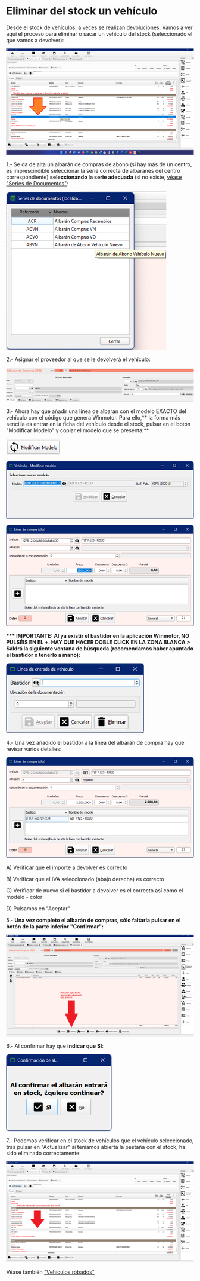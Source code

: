 # Eliminar del stock un vehículo

Desde el stock de vehículos, a veces se realizan devoluciones. Vamos a ver aquí el proceso para eliminar o sacar un vehículo del stock (seleccionado el que vamos a devolver):

![](<../../.gitbook/assets/imagen (99).png>)

1.- Se da de alta un albarán de compras de abono (si hay más de un centro, es imprescindible seleccionar la serie correcta de albaranes del centro correspondiente) **seleccionando la serie adecuada** (si no existe, [véase "Series de Documentos"](../../manuales/configuracion/series-de-documentos.md):

![](<../../.gitbook/assets/imagen (90).png>)

2.- Asignar el proveedor al que se le devolverá el vehículo:

![](<../../.gitbook/assets/imagen (91).png>)

3.- Ahora hay que añadir una línea de albarán con el modelo EXACTO del vehículo con el código que genera Winmotor. Para ello,\*\* la forma más sencilla es entrar en la ficha del vehículo desde el stock, pulsar en el botón "Modificar Modelo" y copiar el modelo que se presenta:\*\*

![Pulsar en este botón](<../../.gitbook/assets/imagen (93).png>)

![Copiar modelo completo según se ve en la imagen](<../../.gitbook/assets/imagen (94).png>)

![](<../../.gitbook/assets/imagen (95).png>)

**\*\*\* IMPORTANTE: Al ya existir el bastidor en la aplicación Winmotor, NO PULSÉIS EN EL +. HAY QUE HACER DOBLE CLICK EN LA ZONA BLANCA > Saldrá la siguiente ventana de búsqueda (recomendamos haber apuntado el bastidor o tenerlo a mano):**

![](<../../.gitbook/assets/imagen (96).png>)

4.- Una vez añadido el bastidor a la línea del albarán de compra hay que revisar varios detalles:

![](<../../.gitbook/assets/imagen (98).png>)

A) Verificar que el importe a devolver es correcto

B) Verificar que el IVA seleccionado (abajo derecha) es correcto

C) Verificar de nuevo si el bastidor a devolver es el correcto así como el modelo - color

D) Pulsamos en "Aceptar"

5.- **Una vez completo el albarán de compras, sólo faltaría pulsar en el botón de la parte inferior "Confirmar":**

![](<../../.gitbook/assets/imagen (101).png>)

6.- Al confirmar hay que **indicar que SI**:

![](<../../.gitbook/assets/imagen (102).png>)

7.- Podemos verificar en el stock de vehículos que el vehículo seleccionado, tras pulsar en "Actualizar" si teníamos abierta la pestaña con el stock, ha sido eliminado correctamente:

![](<../../.gitbook/assets/imagen (103).png>)

Véase también ["Vehículos robados"](../../faq/comercial/vehiculos-robados-sacar-del-stock.md)
